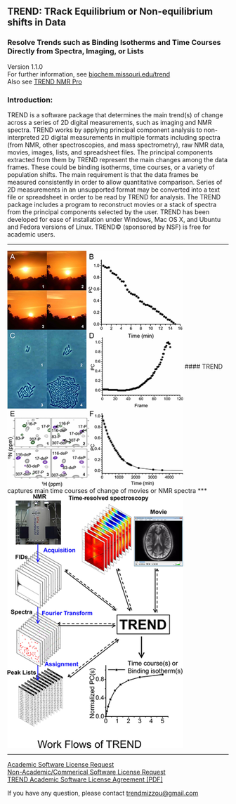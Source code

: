 ## TREND: TRack Equilibrium or Non-equilibrium shifts in Data
### Resolve Trends such as Binding Isotherms and Time Courses Directly from Spectra, Imaging, or Lists
Version 1.1.0  
For further information, see 
[biochem.missouri.edu/trend](http://biochem.missouri.edu/trend)  
Also see [TREND NMR Pro](https://trendmizzou.gitbooks.io/trend_nmr-manual/content/)
### Introduction:
TREND is a software package that determines the main trend(s) of change across a series of 2D
digital measurements, such as imaging and NMR spectra. TREND works by applying principal component
analysis to non-interpreted 2D digital measurements in multiple formats including spectra (from
NMR, other spectroscopies, and mass spectrometry), raw NMR data, movies, images, lists, and
spreadsheet files. The principal components extracted from them by TREND represent the main
changes among the data frames. These could be binding isotherms, time courses, or a variety of
population shifts. The main requirement is that the data frames be measured consistently in order
to allow quantitative comparison. Series of 2D measurements in an unsupported format may be
converted into a text file or spreadsheet in order to be read by TREND for analysis. The TREND
package includes a program to reconstruct movies or a stack of spectra from the principal
components selected by the user. TREND has been developed for ease of installation under Windows,
Mac OS X, and Ubuntu and Fedora versions of Linux. TREND© (sponsored by NSF) is free for academic
users.
___


<img src="./png/kinetics_small.png" width="400" alt="main time course" align="middle">   
#### TREND captures main time courses of change of movies or NMR spectra  
***
<img src="./png/workflow_small.png" width="400" alt="workflow" align="middle">  


___  

[Academic Software License Request](http://biochem.missouri.edu/trend/academic_request.php)  
[Non-Academic/Commerical Software License Request](http://biochem.missouri.edu/trend/commerical_request.php)  
[TREND Academic Software License Agreement [PDF]](http://biochem.missouri.edu/trend/docs/TREND_LicenseAgreement.pdf)  

If you have any question, please contact <trendmizzou@gmail.com>
